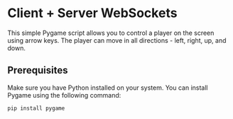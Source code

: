 # Client + Server WebSockets

This simple Pygame script allows you to control a player on the screen using arrow keys. The player can move in all directions - left, right, up, and down.

## Prerequisites

Make sure you have Python installed on your system. You can install Pygame using the following command:

```bash
pip install pygame
